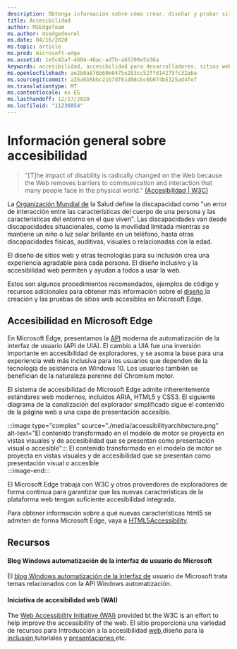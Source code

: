 ```yaml
---
description: Obtenga información sobre cómo crear, diseñar y probar sitios web accesibles en Microsoft Edge.
title: Accesibilidad
author: MSEdgeTeam
ms.author: msedgedevrel
ms.date: 04/16/2020
ms.topic: article
ms.prod: microsoft-edge
ms.assetid: 1e5c42a7-4604-46ac-ad7b-a65390e5b36a
keywords: accesibilidad, accesibilidad para desarrolladores, sitios web accesibles, edge, desarrollo web, ARIA, desarrollador, UIA, Automatización de la interfaz de usuario
ms.openlocfilehash: ae2b0a876b60e0475e283cc52ffd14275fc32aba
ms.sourcegitcommit: a35a6b5bbc21b7df61d08cbc6b074b5325ad4fef
ms.translationtype: MT
ms.contentlocale: es-ES
ms.lasthandoff: 12/17/2020
ms.locfileid: "11236054"
---
```

# Información general sobre accesibilidad  

> "\[T\]he impact of disability is radically changed on the Web because the Web removes barriers to communication and interaction that many people face in the physical world." [(Accesibilidad | W3C)][W3CAccessibility]  

La [Organización Mundial de][WHODisabilities] la Salud define la discapacidad como "un error de interacción entre las características del cuerpo de una persona y las características del entorno en el que viven".  Las discapacidades van desde discapacidades situacionales, como la movilidad limitada mientras se mantiene un niño o luz solar brillante en un teléfono, hasta otras discapacidades físicas, auditivas, visuales o relacionadas con la edad.  

El diseño de sitios web y otras tecnologías para su inclusión crea una experiencia agradable para cada persona.  El diseño inclusivo y la accesibilidad web permiten y ayudan a todos a usar la web.  

Estos son algunos procedimientos recomendados, ejemplos de código y [][AccessibilityBuild]recursos adicionales para obtener más información sobre el [diseño,][AccessibilityDesign]la creación y las pruebas de sitios web accesibles en Microsoft Edge. [][AccessibilityTest]  

##  <a name="accessibility-in-microsoft-edge"></a>Accesibilidad en Microsoft Edge  

En Microsoft Edge, presentamos la [API][WindowsWin32AutoEntryui] moderna de automatización de la interfaz de usuario \(API de UIA\).  El cambio a UIA fue una inversión importante en accesibilidad de exploradores, y se asoma la base para una experiencia web más inclusiva para los usuarios que dependen de la tecnología de asistencia en Windows 10.  Los usuarios también se benefician de la naturaleza perenne del Chromium motor.  

El sistema de accesibilidad de Microsoft Edge admite inherentemente estándares web modernos, incluidos ARIA, HTML5 y CSS3.  El siguiente diagrama de la canalización del explorador simplificado sigue el contenido de la página web a una capa de presentación accesible.  

:::image type="complex" source="./media/accessibilityarchitecture.png" alt-text="El contenido transformado en el modelo de motor se proyecta en vistas visuales y de accesibilidad que se presentan como presentación visual o accesible":::
   El contenido transformado en el modelo de motor se proyecta en vistas visuales y de accesibilidad que se presentan como presentación visual o accesible  
:::image-end:::  

El Microsoft Edge trabaja con W3C y otros proveedores de exploradores de forma continua para garantizar que las nuevas características de la plataforma web tengan suficiente accesibilidad integrada.  

Para obtener información sobre a qué nuevas características html5 se admiten de forma Microsoft Edge, vaya a [HTML5Accessibility][HTML5Accessibility].  

##  <a name="resources"></a>Recursos  

#### Blog Windows automatización de la interfaz de usuario de Microsoft  

El [blog Windows automatización de la interfaz de][ArchiveBlogsWinuiautomation] usuario de Microsoft trata temas relacionados con la API Windows automatización.  

#### Iniciativa de accesibilidad web (WAI)  

The [Web Accessibility Initiative (WAI)][W3CWaiHome] provided bt the W3C is an effort to help improve the accessibility of the web.  El sitio proporciona una variedad de recursos para Introducción a la accesibilidad [web,][W3CWaiGettingstartedOverview]diseño para la [inclusión,][W3CWaiFundamentals]tutoriales y [presentaciones,][W3CWaiTeachAdvocate]etc.  

<!-- links -->  

[AccessibilityBuild]: ./build/index.md "Creación de sitios web accesibles | Microsoft Doc"  
[AccessibilityDesign]: ./design.md "Diseño de sitios web accesibles | Microsoft Doc"  
[AccessibilityTest]: ./test.md "Pruebas de accesibilidad | Microsoft Docs"  

[WindowsWin32AutoEntryui]: /windows/win32/winauto/entry-uiauto-win32 "Automatización de la interfaz de usuario | Microsoft Doc"  

[ArchiveBlogsWinuiautomation]: /archive/blogs/winuiautomation/ "Blog Windows automatización de la interfaz de usuario de Microsoft | Microsoft Doc"  

[HTML5Accessibility]: https://html5accessibility.com "Accesibilidad HTML5"  

[W3CAccessibility]: https://w3.org/standards/webdesign/accessibility "Accesibilidad | W3C"  
[W3CWaiFundamentals]: https://w3.org/wai/fundamentals/accessibility-intro "Introducción a la accesibilidad web | Iniciativa de accesibilidad web (WAI) | W3C"  
[W3CWaiGettingstartedOverview]: https://w3.org/wai/gettingstarted/Overview "Introducción: Hacer que un sitio web sea accesible | Iniciativa de accesibilidad web (WAI) | W3C"  
[W3CWaiHome]: https://w3.org/wai "Iniciativa de accesibilidad web (WAI) | W3C"  
[W3CWaiTeachAdvocate]: https://w3.org/wai/teach-advocate "Información general sobre profesores y | Iniciativa de accesibilidad web (WAI) | W3C"  

[WHODisabilities]: https://who.int/topics/disabilities "Discapacidades | Quién"  

